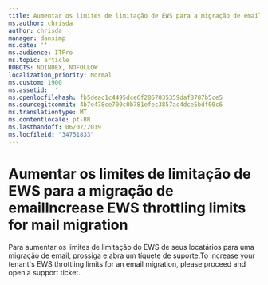 ```yaml
---
title: Aumentar os limites de limitação de EWS para a migração de email
ms.author: chrisda
author: chrisda
manager: dansimp
ms.date: ''
ms.audience: ITPro
ms.topic: article
ROBOTS: NOINDEX, NOFOLLOW
localization_priority: Normal
ms.custom: 1900
ms.assetid: ''
ms.openlocfilehash: fb5deac1c4495dce6f2867035359daf8787b5ce5
ms.sourcegitcommit: 4b7e478ce700c0b781efec3857ac4dce5bdf00c6
ms.translationtype: MT
ms.contentlocale: pt-BR
ms.lasthandoff: 06/07/2019
ms.locfileid: "34751833"
---
```

# <a name="increase-ews-throttling-limits-for-mail-migration"></a><span data-ttu-id="4493b-102">Aumentar os limites de limitação de EWS para a migração de email</span><span class="sxs-lookup"><span data-stu-id="4493b-102">Increase EWS throttling limits for mail migration</span></span>

<span data-ttu-id="4493b-103">Para aumentar os limites de limitação do EWS de seus locatários para uma migração de email, prossiga e abra um tíquete de suporte.</span><span class="sxs-lookup"><span data-stu-id="4493b-103">To increase your tenant's EWS throttling limits for an email migration, please proceed and open a support ticket.</span></span>
